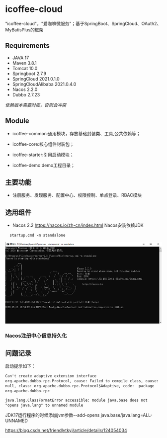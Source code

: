 # icoffee-cloud
"icoffee-cloud"，"爱咖啡微服务"；基于SpringBoot、SpringCloud、OAuth2、MyBatisPlus的框架

## Requirements
- JAVA 17
- Maven 3.8.1
- Tomcat 10.0
- Springboot 2.7.9
- SpringCloud 2021.0.1.0
- SpringCloudAlibaba 2021.0.4.0
- Nacos 2.2.0
- Dubbo 2.7.23

_依赖版本需要对应，否则会冲突_

## Module
- icoffee-common:通用模块，存放基础封装类、工具,公共依赖等；

- icoffee-core:核心组件封装包；

- icoffee-starter:引用启动模块；

- icoffee-demo:demo工程目录；

## 主要功能
- 注册服务、发现服务、配置中心、权限控制、单点登录、RBAC模块

## 选用组件
- Nacos 2.2 https://nacos.io/zh-cn/index.html Nacos安装依赖JDK
```
  startup.cmd -m standalone
```
![img.png](icoffee-doc/images/nacos-startup-img.png)

### Nacos注册中心信息持久化


## 问题记录
启动提示如下：
```
Can't create adaptive extension interface org.apache.dubbo.rpc.Protocol, cause: Failed to compile class, cause: null, class: org.apache.dubbo.rpc.Protocol$Adaptive, code:  package org.apache.dubbo.rpc
```
```
java.lang.ClassFormatError accessible: module java.base does not "opens java.lang" to unnamed module
```
JDK17运行程序的时候添加jvm参数--add-opens java.base/java.lang=ALL-UNNAMED

https://blog.csdn.net/friendlytkyj/article/details/124054034